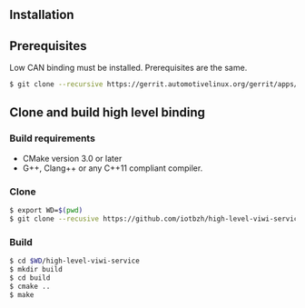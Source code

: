 ## Installation

## Prerequisites

Low CAN binding must be installed. Prerequisites are the same.

```bash
$ git clone --recursive https://gerrit.automotivelinux.org/gerrit/apps/low-level-can-service
```

## Clone and build high level binding

### Build requirements

* CMake version 3.0 or later
* G++, Clang++ or any C++11 compliant compiler.

### Clone

```bash
$ export WD=$(pwd)
$ git clone --recusive https://github.com/iotbzh/high-level-viwi-service.git
```

### Build

```bash
$ cd $WD/high-level-viwi-service
$ mkdir build
$ cd build
$ cmake ..
$ make
```

